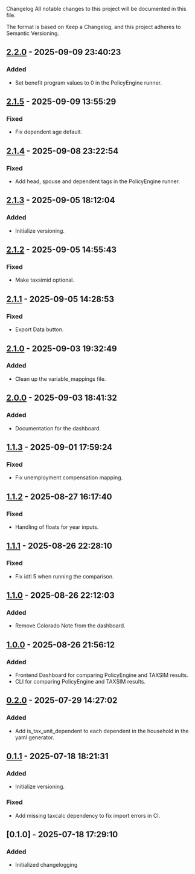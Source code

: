Changelog
All notable changes to this project will be documented in this file.

The format is based on Keep a Changelog, and this project adheres to Semantic Versioning.

## [2.2.0] - 2025-09-09 23:40:23

### Added

- Set benefit program values to 0 in the PolicyEngine runner.

## [2.1.5] - 2025-09-09 13:55:29

### Fixed

- Fix dependent age default.

## [2.1.4] - 2025-09-08 23:22:54

### Fixed

- Add head, spouse and dependent tags in the PolicyEngine runner.

## [2.1.3] - 2025-09-05 18:12:04

### Added

- Initialize versioning.

## [2.1.2] - 2025-09-05 14:55:43

### Fixed

- Make taxsimid optional.

## [2.1.1] - 2025-09-05 14:28:53

### Fixed

- Export Data button.

## [2.1.0] - 2025-09-03 19:32:49

### Added

- Clean up the variable_mappings file.

## [2.0.0] - 2025-09-03 18:41:32

### Added

- Documentation for the dashboard.

## [1.1.3] - 2025-09-01 17:59:24

### Fixed

- Fix unemployment compensation mapping.

## [1.1.2] - 2025-08-27 16:17:40

### Fixed

- Handling of floats for year inputs.

## [1.1.1] - 2025-08-26 22:28:10

### Fixed

- Fix idtl 5 when running the comparison.

## [1.1.0] - 2025-08-26 22:12:03

### Added

- Remove Colorado Note from the dashboard.

## [1.0.0] - 2025-08-26 21:56:12

### Added

- Frontend Dashboard for comparing PolicyEngine and TAXSIM results.
- CLI for comparing PolicyEngine and TAXSIM results.

## [0.2.0] - 2025-07-29 14:27:02

### Added

- Add is_tax_unit_dependent to each dependent in the household in the yaml generator.

## [0.1.1] - 2025-07-18 18:21:31

### Added

- Initialize versioning.

### Fixed

- Add missing taxcalc dependency to fix import errors in CI.

## [0.1.0] - 2025-07-18 17:29:10

### Added

- Initialized changelogging



[2.2.0]: https://github.com/PolicyEngine/policyengine-taxsim/compare/2.1.5...2.2.0
[2.1.5]: https://github.com/PolicyEngine/policyengine-taxsim/compare/2.1.4...2.1.5
[2.1.4]: https://github.com/PolicyEngine/policyengine-taxsim/compare/2.1.3...2.1.4
[2.1.3]: https://github.com/PolicyEngine/policyengine-taxsim/compare/2.1.2...2.1.3
[2.1.2]: https://github.com/PolicyEngine/policyengine-taxsim/compare/2.1.1...2.1.2
[2.1.1]: https://github.com/PolicyEngine/policyengine-taxsim/compare/2.1.0...2.1.1
[2.1.0]: https://github.com/PolicyEngine/policyengine-taxsim/compare/2.0.0...2.1.0
[2.0.0]: https://github.com/PolicyEngine/policyengine-taxsim/compare/1.1.3...2.0.0
[1.1.3]: https://github.com/PolicyEngine/policyengine-taxsim/compare/1.1.2...1.1.3
[1.1.2]: https://github.com/PolicyEngine/policyengine-taxsim/compare/1.1.1...1.1.2
[1.1.1]: https://github.com/PolicyEngine/policyengine-taxsim/compare/1.1.0...1.1.1
[1.1.0]: https://github.com/PolicyEngine/policyengine-taxsim/compare/1.0.0...1.1.0
[1.0.0]: https://github.com/PolicyEngine/policyengine-taxsim/compare/0.2.0...1.0.0
[0.2.0]: https://github.com/PolicyEngine/policyengine-taxsim/compare/0.1.1...0.2.0
[0.1.1]: https://github.com/PolicyEngine/policyengine-taxsim/compare/0.1.0...0.1.1
